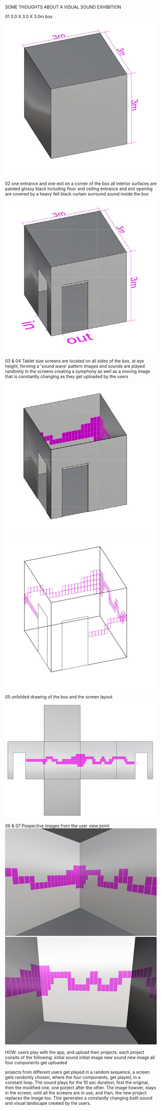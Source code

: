 SOME THOUGHTS ABOUT A VISUAL SOUND EXHIBITION

01
3.0 X 3.0 X 3.0m box

![Example Image](../project_images/01.jpg?raw=true "Example Image")

02
one entrance and one exit on a corner of the box
all interior surfaces are painted glossy black including floor and ceiling
entrance and exit opening are covered by a heavy felt black curtain
surround sound inside the box

![Example Image](../project_images/02.jpg?raw=true "Example Image")

03 & 04
Tablet size screens are located on all sides of the box, at eye height, forming a 'sound wave' pattern
images and sounds are played randomly in the screens creating a symphony as well as a moving image that is constantly changing as they get uploaded by the users

![Example Image](../project_images/03.jpg?raw=true "Example Image")
![Example Image](../project_images/04.jpg?raw=true "Example Image")

05
unfolded drawing of the box and the screen layout

![Example Image](../project_images/05.jpg?raw=true "Example Image")

06 & 07
Pespective images from the user view point
![Example Image](../project_images/06.jpg?raw=true "Example Image")
![Example Image](../project_images/07.jpg?raw=true "Example Image")


HOW:
users play with the app, and upload their projects. 
each project consits of the following: 
		initial sound
		initial image
		new sound
		new image
	all four components get uploaded

projects from different users get played in a random sequence, a screen gets randomly chosen, where the four components, get played, in a constant loop. 
The sound plays for the 10 sec duration, first the original, then the modified one, one porject after the other. The image howver, stays in the screen, until all the screens are in use, and then, the new project replaces the image too. 
This generates a constantly changing both sound and visual landscape created by the users. 










